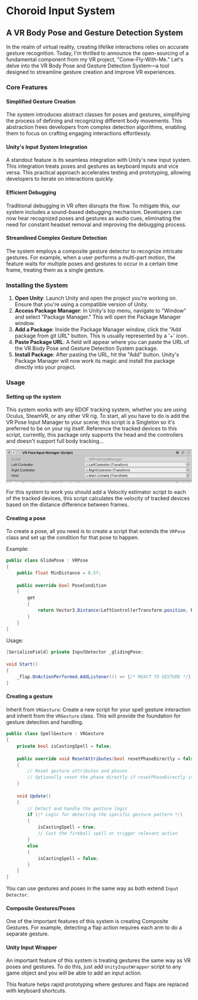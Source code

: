 # Choroid Input System
## A VR Body Pose and Gesture Detection System

In the realm of virtual reality, creating lifelike interactions relies on accurate gesture recognition. Today, I'm thrilled to announce the open-sourcing of a fundamental component from my VR project, "Come-Fly-With-Me." Let's delve into the VR Body Pose and Gesture Detection System—a tool designed to streamline gesture creation and improve VR experiences.

### Core Features

#### Simplified Gesture Creation
The system introduces abstract classes for poses and gestures, simplifying the process of defining and recognizing different body movements. This abstraction frees developers from complex detection algorithms, enabling them to focus on crafting engaging interactions effortlessly.

#### Unity's Input System Integration
A standout feature is its seamless integration with Unity's new input system. This integration treats poses and gestures as keyboard inputs and vice versa. This practical approach accelerates testing and prototyping, allowing developers to iterate on interactions quickly.

#### Efficient Debugging
Traditional debugging in VR often disrupts the flow. To mitigate this, our system includes a sound-based debugging mechanism. Developers can now hear recognized poses and gestures as audio cues, eliminating the need for constant headset removal and improving the debugging process.

#### Streamlined Complex Gesture Detection
The system employs a composite gesture detector to recognize intricate gestures. For example, when a user performs a multi-part motion, the feature waits for multiple poses and gestures to occur in a certain time frame, treating them as a single gesture.

### Installing the System

1. **Open Unity**: Launch Unity and open the project you're working on. Ensure that you're using a compatible version of Unity.
2. **Access Package Manager**: In Unity's top menu, navigate to "Window" and select "Package Manager." This will open the Package Manager window.
3. **Add a Package**: Inside the Package Manager window, click the "Add package from git URL" button. This is usually represented by a '+' icon.
4. **Paste Package URL**: A field will appear where you can paste the URL of the VR Body Pose and Gesture Detection System package.
5. **Install Package**: After pasting the URL, hit the "Add" button. Unity's Package Manager will now work its magic and install the package directly into your project.

### Usage

#### Setting up the system
This system works with any 6DOF tracking system, whether you are using Oculus, SteamVR, or any other VR rig. To start, all you have to do is add the VR Pose Input Manager to your scene; this script is a Singleton so it's preferred to be on your rig itself. Reference the tracked devices to this script, currently, this package only supports the head and the controllers and doesn't support full body tracking…

![image](https://raw.githubusercontent.com/rabeeqiblawi/Articles/master/choroid_input_system/1_HL2QWGYx6JSrrih5uPawUg.png)

For this system to work you should add a Velocity estimator script to each of the tracked devices, this script calculates the velocity of tracked devices based on the distance difference between frames.

#### Creating a pose
To create a pose, all you need is to create a script that extends the `VRPose` class and set up the condition for that pose to happen.

Example:
```csharp
public class GlidePose : VRPose
{
    public float MinDistance = 0.5f;

    public override bool PoseCondition
    {
        get
        {
            return Vector3.Distance(LeftControllerTransform.position, RightControllerTransform.position) > MinDistance;
        }
    }
}
```
Usage:
```csharp
[SerializeField] private InputDetector _glidingPose;

void Start()
{
    _flap.OnActionPerformed.AddListener(() => {/* REACT TO GESTURE */});
}
```

#### Creating a gesture
Inherit from `VRGesture`: Create a new script for your spell gesture interaction and inherit from the `VRGesture` class. This will provide the foundation for gesture detection and handling.

```csharp
public class SpellGesture : VRGesture
{
    private bool isCastingSpell = false;

    public override void ResetAttributes(bool resetPhaseDirectly = false)
    {
        // Reset gesture attributes and phases
        // Optionally reset the phase directly if resetPhaseDirectly is true
    }

    void Update()
    {
        // Detect and handle the gesture logic
        if (/* Logic for detecting the specific gesture pattern */)
        {
            isCastingSpell = true;
            // Cast the fireball spell or trigger relevant action
        }
        else
        {
            isCastingSpell = false;
        }
    }
}
```
You can use gestures and poses in the same way as both extend `Input Detector`.

#### Composite Gestures/Poses
One of the important features of this system is creating Composite Gestures. For example, detecting a flap action requires each arm to do a separate gesture.

#### Unity Input Wrapper
An important feature of this system is treating gestures the same way as VR poses and gestures. To do this, just add `UnityInputWrapper` script to any game object and you will be able to add an input action.

This feature helps rapid prototyping where gestures and flaps are replaced with keyboard shortcuts.
